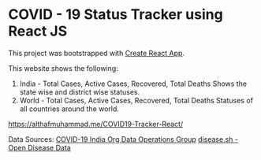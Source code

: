 <h1>COVID - 19 Status Tracker using React JS</h1>

This project was bootstrapped with [Create React App](https://github.com/facebook/create-react-app).

This website shows the following:
  1) India  - Total Cases, Active Cases, Recovered, Total Deaths
     Shows the state wise and district wise statuses.
  2) World  - Total Cases, Active Cases, Recovered, Total Deaths
     Statuses of all countries around the world.
     
https://althafmuhammad.me/COVID19-Tracker-React/

Data Sources: <a href="https://api.covid19india.org/">COVID-19 India Org Data Operations Group</a>
              <a href="https://corona.lmao.ninja/">disease.sh - Open Disease Data</a>



